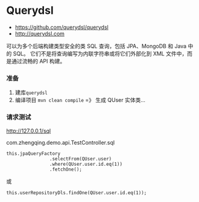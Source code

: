 # Querydsl

- https://github.com/querydsl/querydsl
- http://querydsl.com

可以为多个后端构建类型安全的类 SQL 查询，包括 JPA、MongoDB 和 Java 中的 SQL。
它们不是将查询编写为内联字符串或将它们外部化到 XML 文件中，而是通过流畅的 API 构建。

### 准备

1. 建库`querydsl`
2. 编译项目 `mvn clean compile`  =》 生成 QUser 实体类...

### 请求测试

http://127.0.0.1/sql

com.zhengqing.demo.api.TestController.sql

```
this.jpaQueryFactory
                .selectFrom(QUser.user)
                .where(QUser.user.id.eq(1))
                .fetchOne();
```

或

```
this.userRepositoryDls.findOne(QUser.user.id.eq(1));
```

